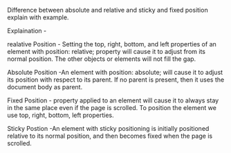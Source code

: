  Difference between absolute and relative and sticky and fixed position explain with example.

 Explaination -

 realative Position - Setting the top, right, bottom, and left properties of an element with position: relative; property will cause it to adjust from its normal position. The other objects or elements will not fill the gap.


 Absolute Position -An element with position: absolute; will cause it to adjust its position with respect to its parent. If no parent is present, then it uses the document body as parent.


 Fixed Position - property applied to an element will cause it to always stay in the same place even if the page is scrolled. To position the element we use top, right, bottom, left properties.

 Sticky Postion -An element with sticky positioning is initially positioned relative to its normal position, and then becomes fixed when the page is scrolled.
 
